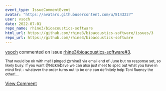 ```yaml
---
event_type: IssueCommentEvent
avatar: "https://avatars.githubusercontent.com/u/814322?"
user: vsoch
date: 2022-07-01
repo_name: rhine3/bioacoustics-software
html_url: https://github.com/rhine3/bioacoustics-software/issues/3
repo_url: https://github.com/rhine3/bioacoustics-software
---
```


<a href='https://github.com/vsoch' target='_blank'>vsoch</a> commented on issue <a href='https://github.com/rhine3/bioacoustics-software/issues/3' target='_blank'>rhine3/bioacoustics-software#3</a>.

<small>That would be ok with me! I pinged @rhine3 via email end of June but no response yet, so likely busy. If you want @NickleDave we can also just meet to spec out what you have in mind first - whatever the order turns out to be one can definitely help Toni fluency the other!...</small>

<a href='https://github.com/rhine3/bioacoustics-software/issues/3' target='_blank'>View Comment</a>
